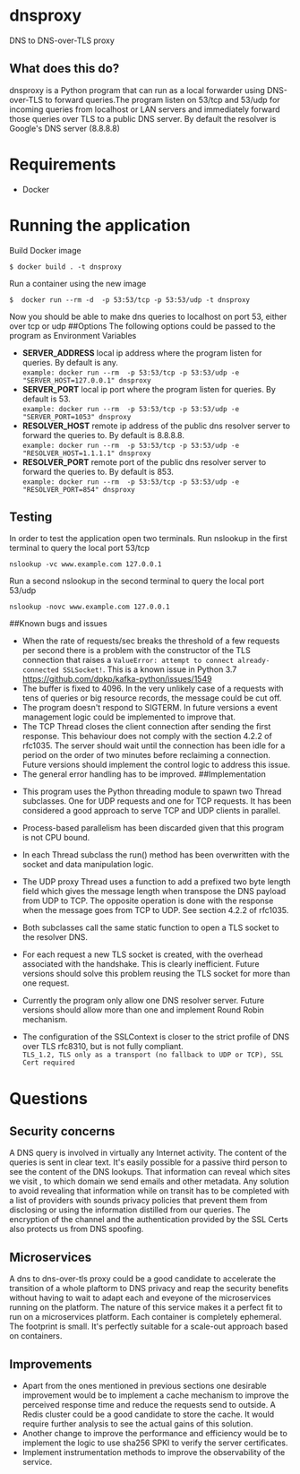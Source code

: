# dnsproxy
DNS to DNS-over-TLS proxy
## What does this do?
dnsproxy is a Python program that can run as a local forwarder using DNS-over-TLS to forward queries.The program listen on 53/tcp and 53/udp for incoming queries from localhost or LAN servers and 
immediately forward those queries over TLS to a public DNS server. 
By default the resolver  is Google's DNS server (8.8.8.8)

# Requirements
- Docker
# Running the application
Build Docker image
```
$ docker build . -t dnsproxy
```
Run a container using the new image
```
$  docker run --rm -d  -p 53:53/tcp -p 53:53/udp -t dnsproxy
```
Now you should be able to make dns queries to localhost on port 53, either over tcp or udp
##Options
 The following options could be passed to the program as Environment Variables
+ **SERVER_ADDRESS** local ip address where the program listen for queries. By default is any.  
`example: docker run --rm  -p 53:53/tcp -p 53:53/udp -e "SERVER_HOST=127.0.0.1" dnsproxy`
+ **SERVER_PORT** local ip port where the program listen for queries. By default is 53.  
`example: docker run --rm  -p 53:53/tcp -p 53:53/udp -e "SERVER_PORT=1053" dnsproxy`
+ **RESOLVER_HOST** remote ip address of the public dns resolver server to forward the queries to. By default is 8.8.8.8.  
`example: docker run --rm  -p 53:53/tcp -p 53:53/udp -e "RESOLVER_HOST=1.1.1.1" dnsproxy`
+ **RESOLVER_PORT** remote port of the public dns resolver server to forward the queries to. By default is 853.  
`example: docker run --rm  -p 53:53/tcp -p 53:53/udp -e "RESOLVER_PORT=854" dnsproxy`

## Testing
In order to test the application open two terminals.
Run nslookup in the first terminal to query the local port 53/tcp
````
nslookup -vc www.example.com 127.0.0.1
````
Run a second nslookup in the second terminal to query the local port 53/udp
````
nslookup -novc www.example.com 127.0.0.1
````
##Known bugs and issues
+ When the rate of requests/sec breaks the threshold of a few requests per second 
there is a problem with the constructor of the TLS connection that raises a `ValueError: attempt to connect already-connected SSLSocket!`. 
This is a known issue in Python 3.7 https://github.com/dpkp/kafka-python/issues/1549
+ The buffer is fixed to 4096.  In the very unlikely case of a requests with tens of queries or big resource records, 
the message could be cut off.
+ The program doesn't respond to SIGTERM. In future versions a event management logic could be implemented to improve that.
+ The TCP Thread closes the client connection after sending the first response. This behaviour does not comply with the section 4.2.2 of rfc1035.
The server should wait until the connection has been idle for a period on the order of two minutes before reclaiming a 
connection. Future versions should implement the control logic to address this issue.
+ The general error handling has to be improved.
##Implementation
- This program uses the Python threading module to spawn two Thread  subclasses. One for UDP requests and one for TCP requests.
It has been considered a good approach to serve TCP and UDP clients in parallel.  

- Process-based parallelism has been discarded given that this program is not CPU bound.
- In each Thread subclass the run() method has been overwritten with the socket and data manipulation logic.
- The UDP proxy Thread uses a function to add a prefixed two byte length field which gives the message length 
when transpose the DNS payload from UDP to TCP. The opposite operation is done with the response when the message goes 
from TCP to UDP. See  section 4.2.2 of rfc1035.
- Both subclasses call the same static function to open a TLS socket to the resolver DNS.  
- For each request a new TLS socket is created, with the overhead associated with the handshake. 
This is clearly inefficient. 
Future versions should solve this problem reusing the TLS socket for more than one request.
- Currently the program only allow one DNS resolver server. Future versions should allow more than one and implement Round Robin mechanism.
- The configuration of the SSLContext is closer to the strict profile of DNS over TLS rfc8310, but is not fully compliant.  
 `TLS_1.2, TLS only as a transport (no fallback to UDP or TCP), SSL Cert required `  
 # Questions
 ## Security concerns
 A DNS query is involved in virtually any Internet activity.
 The content of the queries is sent in clear text. It's easily possible for a passive third person to 
 see the content of  the DNS lookups. That information can reveal which sites we visit , to which domain we send 
 emails and other metadata. Any solution to avoid revealing that information while on transit 
 has to be completed with a list of providers with sounds privacy policies that prevent them from 
 disclosing or using the information distilled from our queries. The encryption of the channel and the 
 authentication provided by the SSL Certs also protects us from DNS spoofing.
 ## Microservices
 A dns to dns-over-tls proxy could be a good candidate to accelerate the transition of a whole plaftorm 
 to DNS privacy and reap the security benefits without having to wait to adapt each and eveyone of the microservices
 running on the platform. 
 The nature of this service makes it a perfect fit to run on a microservices platform. Each container is completely ephemeral.
 The footprint is small. It's perfectly suitable for a scale-out approach based on containers.
 ## Improvements
 - Apart from the ones mentioned in previous sections one desirable improvement would be to 
 implement a cache mechanism to improve the perceived response time and reduce the requests send to outside. 
 A Redis cluster could be a good candidate to store the cache. It would require further analysis to see the 
 actual gains of this solution.
 - Another change to improve the performance and efficiency  would be to implement the logic 
 to use sha256 SPKI to verify the server certificates.
 - Implement instrumentation methods to improve the observability of the service.  